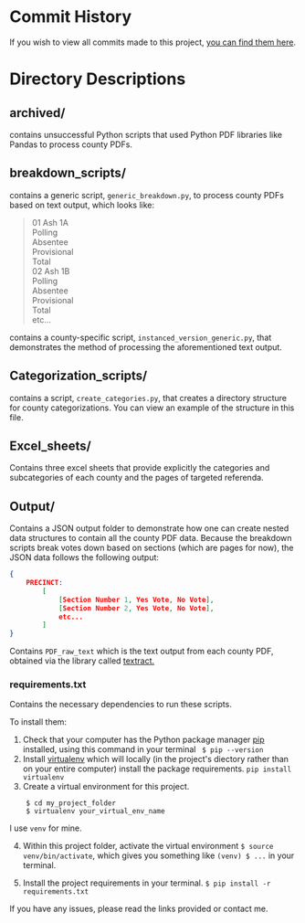 # Commit History
If you wish to view all commits made to this project, [you can find them here](https://github.com/wkcamp/CountyElectionData/commits/master "you can find them here").
# Directory Descriptions
## archived/
contains unsuccessful Python scripts that used Python PDF libraries like Pandas to process county PDFs.
## breakdown_scripts/
contains a generic script, `generic_breakdown.py`, to process county PDFs based on text output, which looks like:

> 01 Ash 1A  
> Polling  
> Absentee  
> Provisional  
> Total  
> 02 Ash 1B  
> Polling  
> Absentee  
> Provisional  
> Total  
> etc...  

contains a county-specific script, `instanced_version_generic.py`, that demonstrates the method of processing the aforementioned text output.

## Categorization_scripts/
contains a script, `create_categories.py`, that creates a directory structure for county categorizations. You can view an example of the structure in this file.

## Excel_sheets/
Contains three excel sheets that provide explicitly the categories and subcategories of each county and the pages of targeted referenda.

## Output/
Contains a JSON output folder to demonstrate  how one can create nested data structures to contain all the county PDF data. Because the breakdown scripts break votes down based on sections (which are pages for now), the JSON data follows the following output:
```json
{
	PRECINCT:
		[ 
			[Section Number 1, Yes Vote, No Vote],
			[Section Number 2, Yes Vote, No Vote],
			etc...
		]
}
```

Contains `PDF_raw_text` which is the text output from each county PDF, obtained via the library called [textract.](https://textract.readthedocs.io/en/stable/ "textract.")

### requirements.txt
Contains the necessary dependencies to run these scripts.

To install them:
1. Check that your computer has the Python package manager [pip](https://pip.pypa.io/en/stable/ "pip") installed, using this command in your terminal
` $ pip --version`
2. Install [virtualenv](https://docs.python-guide.org/dev/virtualenvs/ "virtualenv") which will locally (in the project's diectory rather than on your entire computer) install the package requirements.
`pip install virtualenv`
3. Create a virtual environment for this project.
```
	$ cd my_project_folder
	$ virtualenv your_virtual_env_name
```
I use `venv` for mine.

4. Within this project folder, activate the virtual environment
`$ source venv/bin/activate`, which gives you something like `(venv) $ ...` in your terminal.  

5. Install the project requirements in your terminal.
`$ pip install -r requirements.txt`

If you have any issues, please read the links provided or contact me.